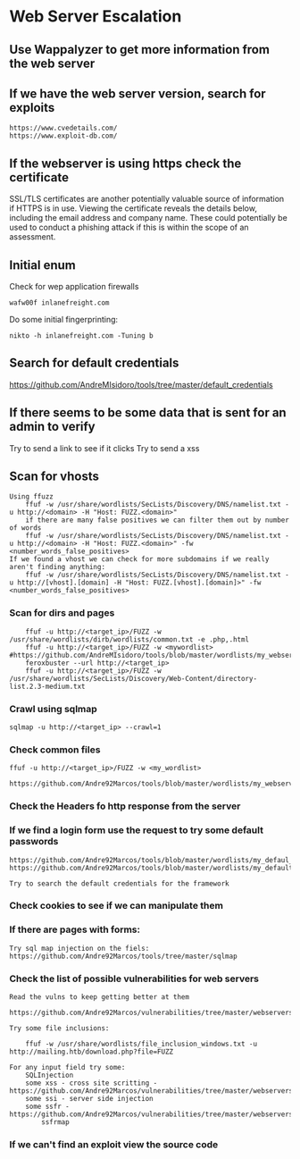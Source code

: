 # Web Server Escalation

## Use Wappalyzer to get more information from the web server

## If we have the web server version, search for exploits

	https://www.cvedetails.com/
	https://www.exploit-db.com/

## If the webserver is using https check the certificate

SSL/TLS certificates are another potentially valuable source of information if HTTPS is in use. Viewing the certificate reveals the details below, including the email address and company name. These could potentially be used to conduct a phishing attack if this is within the scope of an assessment.

## Initial enum

Check for wep application firewalls

	wafw00f inlanefreight.com

Do some initial fingerprinting:

	nikto -h inlanefreight.com -Tuning b

## Search for default credentials

https://github.com/AndreMIsidoro/tools/tree/master/default_credentials

## If there seems to be some data that is sent for an admin to verify

Try to send a link to see if it clicks
Try to send a <script></script> xss

## Scan for vhosts

	Using ffuzz
		ffuf -w /usr/share/wordlists/SecLists/Discovery/DNS/namelist.txt -u http://<domain> -H "Host: FUZZ.<domain>"
		if there are many false positives we can filter them out by number of words
		ffuf -w /usr/share/wordlists/SecLists/Discovery/DNS/namelist.txt -u http://<domain> -H "Host: FUZZ.<domain>" -fw <number_words_false_positives>
	If we found a vhost we can check for more subdomains if we really aren't finding anything:
		ffuf -w /usr/share/wordlists/SecLists/Discovery/DNS/namelist.txt -u http://[vhost].[domain] -H "Host: FUZZ.[vhost].[domain]>" -fw <number_words_false_positives>

### Scan for dirs and pages

```
	ffuf -u http://<target_ip>/FUZZ -w /usr/share/wordlists/dirb/wordlists/common.txt -e .php,.html
	ffuf -u http://<target_ip>/FUZZ -w <mywordlist> #https://github.com/AndreMIsidoro/tools/blob/master/wordlists/my_webserver_files.txt
	feroxbuster --url http://<target_ip>
	ffuf -u http://<target_ip>/FUZZ -w /usr/share/wordlists/SecLists/Discovery/Web-Content/directory-list.2.3-medium.txt
```

### Crawl using sqlmap

	sqlmap -u http://<target_ip> --crawl=1


### Check common files


	ffuf -u http://<target_ip>/FUZZ -w <my_wordlist>

	https://github.com/Andre92Marcos/tools/blob/master/wordlists/my_webserver_files.txt

### Check the Headers fo http response from the server


### If we find a login form use the request to try some default passwords

	https://github.com/Andre92Marcos/tools/blob/master/wordlists/my_defaul_usernames.txt
	https://github.com/Andre92Marcos/tools/blob/master/wordlists/my_default_passwords.txt

	Try to search the default credentials for the framework

### Check cookies to see if we can manipulate them

### If there are pages with forms:

	Try sql map injection on the fiels:
	https://github.com/Andre92Marcos/tools/tree/master/sqlmap


### Check the list of possible vulnerabilities for web servers

	Read the vulns to keep getting better at them

	https://github.com/Andre92Marcos/vulnerabilities/tree/master/webservers

	Try some file inclusions:

		ffuf -w /usr/share/wordlists/file_inclusion_windows.txt -u http://mailing.htb/download.php?file=FUZZ

	For any input field try some:
		SQLInjection
		some xss - cross site scritting - https://github.com/Andre92Marcos/vulnerabilities/tree/master/webservers/xss_cross_site_scripting
		some ssi - server side injection
		some ssfr - https://github.com/Andre92Marcos/vulnerabilities/tree/master/webservers/ssrf
			ssfrmap

### If we can't find an exploit view the source code
